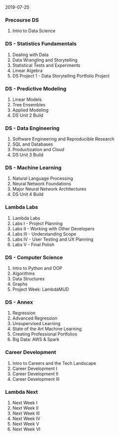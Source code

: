 2019-07-25

### Precourse DS  
1.  Intro to Data Science

### DS - Statistics Fundamentals  
1.  Dealing with Data  
2.  Data Wrangling and Storytelling  
3.  Statistical Tests and Experiments  
4.  Linear Algebra  
5.  DS Project 1 - Data Storytelling Portfolio Project  

### DS - Predictive Modeling
1.  Linear Models  
2.  Tree Ensembles  
3.  Applied Modeling  
4.  DS Unit 2 Build  

### DS - Data Engineering
1.  Software Engineering and Reproducible Research  
2.  SQL and Databases  
3.  Productization and Cloud  
4.  DS Unit 3 Build  

### DS - Machine Learning  
1.  Natural Language Processing  
2.  Neural Network Foundations  
3.  Major Neural Network Architectures  
4.  DS Unit 4 Build  

### Lambda Labs
1.  Lambda Labs  
2.  Labs I - Project Planning  
3.  Labs II - Working with Other Developers  
4.  Labs III - Understanding Scope  
5.  Labs IV - User Testing and UX Planning  
6.  Labs V - Final Polish  

### DS - Computer Science
1.  Intro to Python and OOP  
2.  Algorithms  
3.  Data Structures  
4.  Graphs  
5.  Project Week: LambdaMUD  

### DS - Annex  
1.  Regression  
2.  Advanced Regression  
3.  Unsupervised Learning  
4.  State of the Art Machine Learning  
5.  Creating Professional Portfolios  
6.  Big Data: AWS & Spark  

### Career Development
1.  Intro to Careers and the Tech Landscape  
2.  Career Development I  
3.  Career Development II  
4.  Career Development III  

### Lambda Next  
1.  Next Week I  
2.  Next Week II  
3.  Next Week III  
4.  Next Week IV  
5.  Next Week V  
6.  Next Week VI  
